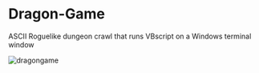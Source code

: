 # Dragon-Game
ASCII Roguelike dungeon crawl that runs VBscript on a Windows terminal window

 ![dragongame](https://user-images.githubusercontent.com/859222/207740704-8f84b2c4-36a9-4e30-9d3e-be63b6cfecb1.jpg)
